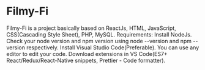 # Filmy-Fi
Filmy-Fi is a project basically based on ReactJs, HTML, JavaScript, CSS(Cascading Style Sheet), PHP, MySQL.
Requirements:
Install NodeJs.
Check your node version and npm version using node --version and npm --version respectively.
Install Visual Studio Code(Preferable). You can use any editor to edit your code.
Download extensions in VS Code(ES7+ React/Redux/React-Native snippets, Prettier - Code formatter).

